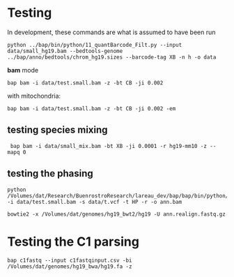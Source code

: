 # Testing

In development, these commands are what is assumed to have been run


```
python ../bap/bin/python/11_quantBarcode_Filt.py --input data/small_hg19.bam --bedtools-genome ../bap/anno/bedtools/chrom_hg19.sizes --barcode-tag XB -n h -o data
```


**bam** mode

```
bap bam -i data/test.small.bam -z -bt CB -ji 0.002 
```

with mitochondria:
```
bap bam -i data/test.small.bam -z -bt CB -ji 0.002 -em
```

## testing species mixing
```
 bap bam -i data/small_mix.bam -bt XB -ji 0.0001 -r hg19-mm10 -z --mapq 0
```

## testing the phasing

```
python /Volumes/dat/Research/BuenrostroResearch/lareau_dev/bap/bap/bin/python/markAllelicStatusCL.py -i data/test.small.bam -s data/t.vcf -t HP -r -o ann.bam

bowtie2 -x /Volumes/dat/genomes/hg19_bwt2/hg19 -U ann.realign.fastq.gz 

```

# Testing the C1 parsing
```
bap c1fastq --input c1fastqinput.csv -bi /Volumes/dat/genomes/hg19_bwa/hg19.fa -z
```

